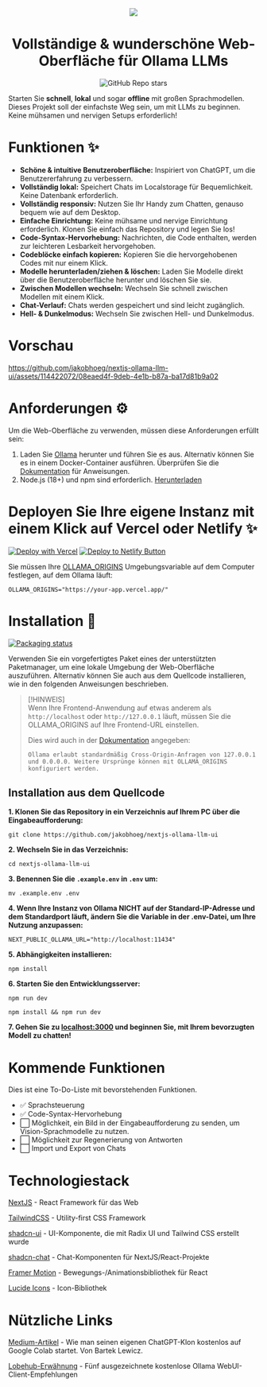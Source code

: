 <div align="center">
  <img src="ollama-nextjs-ui.gif">
</div>

<h1 align="center">
  Vollständige & wunderschöne Web-Oberfläche für Ollama LLMs
</h1>

<div align="center">
  
![GitHub Repo stars](https://img.shields.io/github/stars/jakobhoeg/nextjs-ollama-llm-ui)
  
</div>


Starten Sie **schnell**, **lokal** und sogar **offline** mit großen Sprachmodellen. Dieses Projekt soll der einfachste Weg sein, um mit LLMs zu beginnen. Keine mühsamen und nervigen Setups erforderlich!

# Funktionen ✨

- **Schöne & intuitive Benutzeroberfläche:** Inspiriert von ChatGPT, um die Benutzererfahrung zu verbessern.
- **Vollständig lokal:** Speichert Chats im Localstorage für Bequemlichkeit. Keine Datenbank erforderlich.
- **Vollständig responsiv:** Nutzen Sie Ihr Handy zum Chatten, genauso bequem wie auf dem Desktop.
- **Einfache Einrichtung:** Keine mühsame und nervige Einrichtung erforderlich. Klonen Sie einfach das Repository und legen Sie los!
- **Code-Syntax-Hervorhebung:** Nachrichten, die Code enthalten, werden zur leichteren Lesbarkeit hervorgehoben.
- **Codeblöcke einfach kopieren:** Kopieren Sie die hervorgehobenen Codes mit nur einem Klick.
- **Modelle herunterladen/ziehen & löschen:** Laden Sie Modelle direkt über die Benutzeroberfläche herunter und löschen Sie sie.
- **Zwischen Modellen wechseln:** Wechseln Sie schnell zwischen Modellen mit einem Klick.
- **Chat-Verlauf:** Chats werden gespeichert und sind leicht zugänglich.
- **Hell- & Dunkelmodus:** Wechseln Sie zwischen Hell- und Dunkelmodus.

# Vorschau

https://github.com/jakobhoeg/nextjs-ollama-llm-ui/assets/114422072/08eaed4f-9deb-4e1b-b87a-ba17d81b9a02

# Anforderungen ⚙️

Um die Web-Oberfläche zu verwenden, müssen diese Anforderungen erfüllt sein:

1. Laden Sie [Ollama](https://ollama.com/download) herunter und führen Sie es aus. Alternativ können Sie es in einem Docker-Container ausführen. Überprüfen Sie die [Dokumentation](https://github.com/ollama/ollama) für Anweisungen.
2. Node.js (18+) und npm sind erforderlich. [Herunterladen](https://nodejs.org/en/download)

# Deployen Sie Ihre eigene Instanz mit einem Klick auf Vercel oder Netlify ✨

[![Deploy with Vercel](https://vercel.com/button)](https://vercel.com/new/clone?repository-url=https%3A%2F%2Fgithub.com%2Fjakobhoeg%2Fnextjs-ollama-llm-ui&env=NEXT_PUBLIC_OLLAMA_URL&envDescription=Your%20Ollama%20URL) [![Deploy to Netlify Button](https://www.netlify.com/img/deploy/button.svg)](https://app.netlify.com/start/deploy?repository=https://github.com/jakobhoeg/nextjs-ollama-llm-ui)

Sie müssen Ihre [OLLAMA_ORIGINS](https://github.com/ollama/ollama/blob/main/docs/faq.md) Umgebungsvariable auf dem Computer festlegen, auf dem Ollama läuft:

```
OLLAMA_ORIGINS="https://your-app.vercel.app/"
```

# Installation 📖

[![Packaging status](https://repology.org/badge/vertical-allrepos/nextjs-ollama-llm-ui.svg?columns=3)](https://repology.org/project/nextjs-ollama-llm-ui/versions)

Verwenden Sie ein vorgefertigtes Paket eines der unterstützten Paketmanager, um eine lokale Umgebung der Web-Oberfläche auszuführen. Alternativ können Sie auch aus dem Quellcode installieren, wie in den folgenden Anweisungen beschrieben.

> [!HINWEIS]  
> Wenn Ihre Frontend-Anwendung auf etwas anderem als `http://localhost` oder `http://127.0.0.1` läuft, müssen Sie die OLLAMA_ORIGINS auf Ihre Frontend-URL einstellen.
>
> Dies wird auch in der [Dokumentation](https://github.com/ollama/ollama/blob/main/docs/faq.md#how-do-i-configure-ollama-server) angegeben:
> 
> `Ollama erlaubt standardmäßig Cross-Origin-Anfragen von 127.0.0.1 und 0.0.0.0. Weitere Ursprünge können mit OLLAMA_ORIGINS konfiguriert werden.`

## Installation aus dem Quellcode

**1. Klonen Sie das Repository in ein Verzeichnis auf Ihrem PC über die Eingabeaufforderung:**

```
git clone https://github.com/jakobhoeg/nextjs-ollama-llm-ui
```

**2. Wechseln Sie in das Verzeichnis:**

```
cd nextjs-ollama-llm-ui
```

**3. Benennen Sie die `.example.env` in `.env` um:**

```
mv .example.env .env
```

**4. Wenn Ihre Instanz von Ollama NICHT auf der Standard-IP-Adresse und dem Standardport läuft, ändern Sie die Variable in der .env-Datei, um Ihre Nutzung anzupassen:**

```
NEXT_PUBLIC_OLLAMA_URL="http://localhost:11434"
```

**5. Abhängigkeiten installieren:**

```
npm install
```

**6. Starten Sie den Entwicklungsserver:**

```
npm run dev

npm install && npm run dev

```

**7. Gehen Sie zu [localhost:3000](http://localhost:3000) und beginnen Sie, mit Ihrem bevorzugten Modell zu chatten!**

# Kommende Funktionen

Dies ist eine To-Do-Liste mit bevorstehenden Funktionen.
- ✅ Sprachsteuerung
- ✅ Code-Syntax-Hervorhebung
- ⬜️ Möglichkeit, ein Bild in der Eingabeaufforderung zu senden, um Vision-Sprachmodelle zu nutzen.
- ⬜️ Möglichkeit zur Regenerierung von Antworten
- ⬜️ Import und Export von Chats

# Technologiestack

[NextJS](https://nextjs.org/) - React Framework für das Web

[TailwindCSS](https://tailwindcss.com/) - Utility-first CSS Framework

[shadcn-ui](https://ui.shadcn.com/) - UI-Komponente, die mit Radix UI und Tailwind CSS erstellt wurde

[shadcn-chat](https://github.com/jakobhoeg/shadcn-chat) - Chat-Komponenten für NextJS/React-Projekte

[Framer Motion](https://www.framer.com/motion/) - Bewegungs-/Animationsbibliothek für React

[Lucide Icons](https://lucide.dev/) - Icon-Bibliothek

# Nützliche Links

[Medium-Artikel](https://medium.com/@bartek.lewicz/launch-your-own-chatgpt-clone-for-free-on-colab-shareable-and-online-in-less-than-10-minutes-da19e44be5eb) - Wie man seinen eigenen ChatGPT-Klon kostenlos auf Google Colab startet. Von Bartek Lewicz.

[Lobehub-Erwähnung](https://lobehub.com/blog/5-ollama-web-ui-recommendation#5-next-js-ollama-llm-ui) - Fünf ausgezeichnete kostenlose Ollama WebUI-Client-Empfehlungen
```
